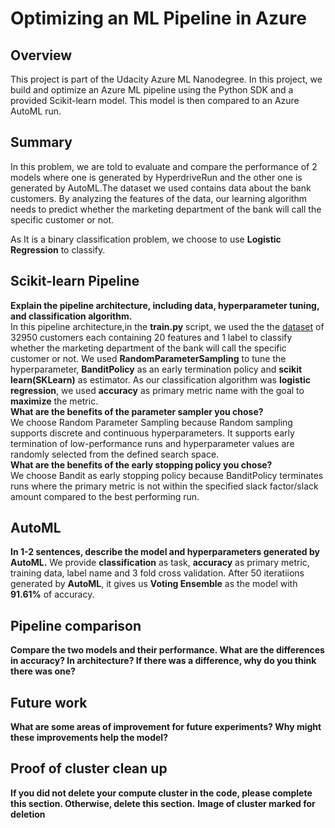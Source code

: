 # Optimizing an ML Pipeline in Azure

## Overview
This project is part of the Udacity Azure ML Nanodegree.
In this project, we build and optimize an Azure ML pipeline using the Python SDK and a provided Scikit-learn model.
This model is then compared to an Azure AutoML run.

## Summary
In this problem, we are told to evaluate and compare the performance of 2 models where one is generated by HyperdriveRun and the other one is generated by AutoML.The dataset we used contains data about the bank customers. By analyzing the features of the data, our learning algorithm needs to predict whether the marketing department of the bank will call the specific customer or not.

As It is a binary classification problem, we choose to use **Logistic Regression** to classify.

## Scikit-learn Pipeline
**Explain the pipeline architecture, including data, hyperparameter tuning, and classification algorithm.**\
In this pipeline architecture,in the **train.py** script, we used the the [dataset](https://automlsamplenotebookdata.blob.core.windows.net/automl-sample-notebook-data/bankmarketing_train.csv) of 32950 customers each containing 20 features and 1 label to classify whether the marketing department of the bank will call the specific customer or not. We used **RandomParameterSampling** to tune the hyperparameter, **BanditPolicy** as an early termination policy and **scikit learn(SKLearn)** as estimator. As our classification algorithm was **logistic regression**, we used **accuracy** as primary metric name with the goal to **maximize** the metric.\
**What are the benefits of the parameter sampler you chose?**\
We choose Random Parameter Sampling because Random sampling supports discrete and continuous hyperparameters. It supports early termination of low-performance runs and hyperparameter values are randomly selected from the defined search space.\
**What are the benefits of the early stopping policy you chose?**\
We choose Bandit as early stopping policy because BanditPolicy terminates runs where the primary metric is not within the specified slack factor/slack amount compared to the best performing run.
## AutoML
**In 1-2 sentences, describe the model and hyperparameters generated by AutoML.**
We provide **classification** as task, **accuracy** as primary metric, training data, label name and 3 fold cross validation. After 50 iteratiions generated by **AutoML**, it gives us **Voting Ensemble** as the model with **91.61%** of accuracy.
## Pipeline comparison
**Compare the two models and their performance. What are the differences in accuracy? In architecture? If there was a difference, why do you think there was one?**

## Future work
**What are some areas of improvement for future experiments? Why might these improvements help the model?**

## Proof of cluster clean up
**If you did not delete your compute cluster in the code, please complete this section. Otherwise, delete this section.**
**Image of cluster marked for deletion**
